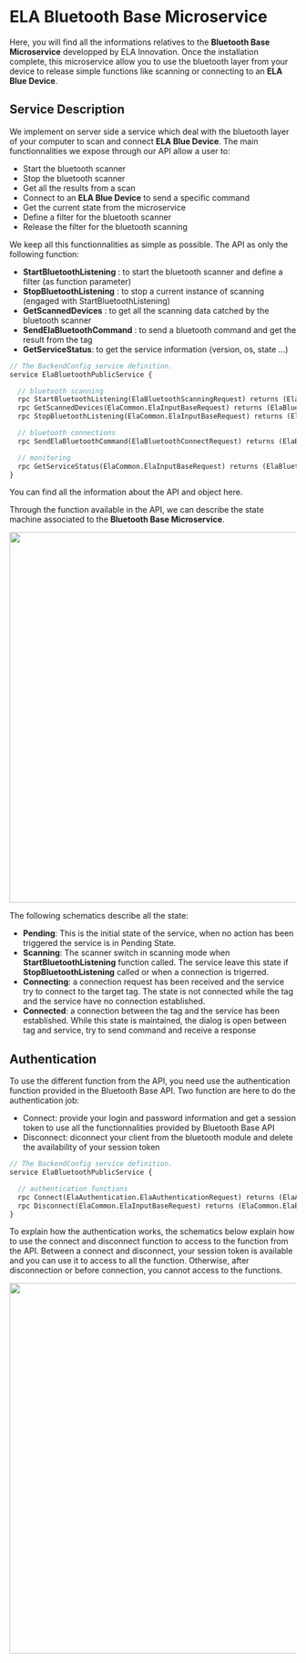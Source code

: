 # ELA Bluetooth Base Microservice

Here, you will find all the informations relatives to the **Bluetooth Base Microservice** developped by ELA Innovation. Once the installation complete, this microservice allow you to use the bluetooth layer from your device to release simple functions like scanning or connecting to an **ELA Blue Device**. 

## Service Description
We implement on server side a service which deal with the bluetooth layer of your computer to scan and connect **ELA Blue Device**. The main functionnalities we expose through our API allow a user to:
- Start the bluetooth scanner
- Stop the bluetooth scanner
- Get all the results from a scan
- Connect to an **ELA Blue Device** to send a specific command
- Get the current state from the microservice
- Define a filter for the bluetooth scanner
- Release the filter for the bluetooth scanning

We keep all this functionnalities as simple as possible. The API as only the following function:
- **StartBluetoothListening** : to start the bluetooth scanner and define a filter (as function parameter)
- **StopBluetoothListening** : to stop a current instance of scanning (engaged with StartBluetoothListening)
- **GetScannedDevices** : to get all the scanning data catched by the bluetooth scanner
- **SendElaBluetoothCommand** : to send a bluetooth command and get the result from the tag
- **GetServiceStatus**: to get the service information (version, os, state ...)
```proto
// The BackendConfig service definition.
service ElaBluetoothPublicService {

  // bluetooth scanning
  rpc StartBluetoothListening(ElaBluetoothScanningRequest) returns (ElaCommon.ElaError) {}
  rpc GetScannedDevices(ElaCommon.ElaInputBaseRequest) returns (ElaBluetoothScanResults) {}
  rpc StopBluetoothListening(ElaCommon.ElaInputBaseRequest) returns (ElaCommon.ElaError) {}

  // bluetooth connections
  rpc SendElaBluetoothCommand(ElaBluetoothConnectRequest) returns (ElaBluetoothConnectResult) {}

  // monitoring
  rpc GetServiceStatus(ElaCommon.ElaInputBaseRequest) returns (ElaBluetoothMicroserviceStatus) {}
}
```
You can find all the information about the API and object here.

Through the function available in the API, we can describe the state machine associated to the **Bluetooth Base Microservice**. 
<p align="center">
  <img width="650" src="https://github.com/elaInnovation/ELA-Microservices/blob/master/Documentation/Bluetooth%20Base/Images/Bluetooth_StateMachine_01.png">
</p>
  
The following schematics describe all the state:
- **Pending**: This is the initial state of the service, when no action has been triggered the service is in Pending State.
- **Scanning**: The scanner switch in scanning mode when **StartBluetoothListening** function called. The service leave this state if **StopBluetoothListening** called or when a connection is trigerred.
- **Connecting**: a connection request has been received and the service try to connect to the target tag. The state is not connected while the tag and the service have no connection established.
- **Connected**: a connection between the tag and the service has been established. While this state is maintained, the dialog is open between tag and service, try to send command and receive a response

## Authentication
To use the different function from the API, you need use the authentication function provided in the Bluetooth Base API. Two function are here to do the authentication job:
- Connect: provide your login and password information and get a session token to use all the functionnalities provided by Bluetooth Base API
- Disconnect: diconnect your client from the bluetooth module and delete the availability of your session token
```proto
// The BackendConfig service definition.
service ElaBluetoothPublicService {

  // authentication functions
  rpc Connect(ElaAuthentication.ElaAuthenticationRequest) returns (ElaAuthentication.ElaAuthenticationResponse) {}
  rpc Disconnect(ElaCommon.ElaInputBaseRequest) returns (ElaCommon.ElaError) {}
}
```

To explain how the authentication works, the schematics below explain how to use the connect and disconnect function to access to the function from the API. Between a connect and disconnect, your session token is available and you can use it to access to all the function. Otherwise, after disconnection or before connection, you cannot access to the functions.
<p align="center">
  <img width="650" src="https://github.com/elaInnovation/ELA-Microservices/blob/master/Images/ELA_Authentication_Work_01.png">
</p>

